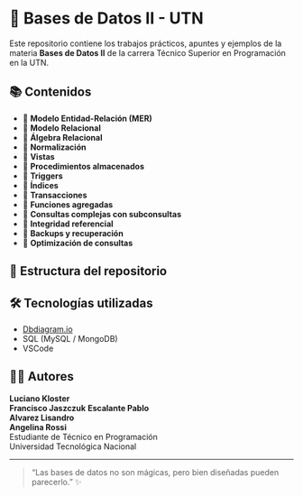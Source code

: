 # 🧠 Bases de Datos II - UTN

Este repositorio contiene los trabajos prácticos, apuntes y ejemplos de la materia **Bases de Datos II** de la carrera Técnico Superior en Programación en la UTN.

## 📚 Contenidos

- 🔹 **Modelo Entidad-Relación (MER)**
- 🔹 **Modelo Relacional**
- 🔹 **Álgebra Relacional**
- 🔹 **Normalización**
- 🔹 **Vistas**
- 🔹 **Procedimientos almacenados**
- 🔹 **Triggers**
- 🔹 **Índices**
- 🔹 **Transacciones**
- 🔹 **Funciones agregadas**
- 🔹 **Consultas complejas con subconsultas**
- 🔹 **Integridad referencial**
- 🔹 **Backups y recuperación**
- 🔹 **Optimización de consultas**

## 📁 Estructura del repositorio

## 🛠️ Tecnologías utilizadas
- [Dbdiagram.io](https://dbdiagram.io/)
- SQL (MySQL / MongoDB)
- VSCode

## 👨‍💻 Autores

**Luciano Kloster**  
**Francisco Jaszczuk** 
**Escalante Pablo**  
**Alvarez Lisandro**  
**Angelina Rossi**  
Estudiante de Técnico en Programación  
Universidad Tecnológica Nacional

---

> “Las bases de datos no son mágicas, pero bien diseñadas pueden parecerlo.” ✨



